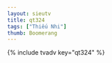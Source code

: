 ```yaml
--- 
layout: sieutv
title: qt324
tags: ["Thiếu Nhi"]
thumb: Boomerang
---
```

{% include tvadv key="qt324" %} 
